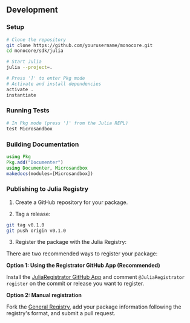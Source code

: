 ## Development

### Setup

```bash
# Clone the repository
git clone https://github.com/yourusername/monocore.git
cd monocore/sdk/julia

# Start Julia
julia --project=.

# Press ']' to enter Pkg mode
# Activate and install dependencies
activate .
instantiate
```

### Running Tests

```julia
# In Pkg mode (press ']' from the Julia REPL)
test Microsandbox
```

### Building Documentation

```julia
using Pkg
Pkg.add("Documenter")
using Documenter, Microsandbox
makedocs(modules=[Microsandbox])
```

### Publishing to Julia Registry

1. Create a GitHub repository for your package.

2. Tag a release:

```bash
git tag v0.1.0
git push origin v0.1.0
```

3. Register the package with the Julia Registry:

There are two recommended ways to register your package:

**Option 1: Using the Registrator GitHub App (Recommended)**

Install the [JuliaRegistrator GitHub App](https://github.com/apps/juliateam-registrator) and comment `@JuliaRegistrator register` on the commit or release you want to register.

**Option 2: Manual registration**

Fork the [General Registry](https://github.com/JuliaRegistries/General), add your package information following the registry's format, and submit a pull request.
